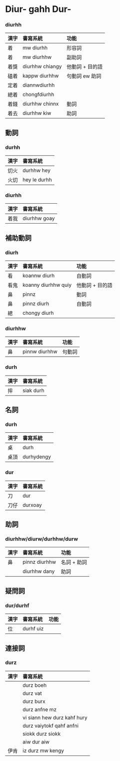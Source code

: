 # Diur- gahh Dur-

### diurhh

| 漢字 | 書寫系統 | 功能 |
| :--- | :--- | :--- |
| 着 | mw diurhh | 形容詞 |
| 着 | mw diurhhw | 副助詞 |
| 着獎 | diurhhw chiangy | 他動詞 + 目的語 |
| 磕着 | kappw diurhhw | 句動詞 ew 助詞 |
| 定着 | diannwdiurhh | |
| 總着 | chongfdiurhh | |
| 着錢 | diurhhw chinnx | 動詞 |
| 着去 | diurhhw kiw | 助詞 |

## 動詞

### durhh

| 漢字 | 書寫系統 |
| :--- | :--- |
| 灱火 | durhhw hey |
| 火灱 | hey le durhh |

### diurhh

| 漢字 | 書寫系統 |
| :--- | :--- |
| 着我 | diurhhw goay |

## 補助動詞

### diurh

| 漢字 | 書寫系統 | 功能 |
| :--- | :--- | :--- |
| 看 | koannw diurh | 自動詞 |
| 看鬼 | koanny diurhhw quiy | 他動詞 + 目的語 |
| 鼻 | pinnz | 動詞 |
| 鼻 | pinnz diurh | 自動詞 |
| 總 | chongy diurh ||

### diurhhw

| 漢字 | 書寫系統 | 功能 |
| :--- | :--- | :--- |
| 鼻 | pinnw diurhhw | 句動詞 |

### durh

| 漢字 | 書寫系統 |
| :--- | :--- |
| 摔 | siak durh |

## 名詞

### durh

| 漢字 | 書寫系統 |
| :--- | :--- |
| 桌 | durh |
| 桌頂 | durhydengy |

### dur

| 漢字 | 書寫系統 |
| :--- | :--- |
| 刀 | dur |
| 刀仔 | durxoay |

## 助詞

### diurhhw/diurw/durhhw/durw

| 漢字 | 書寫系統 | 功能 |
| :--- | :--- | :--- |
| 鼻 | pinnz diurhhw | 名詞 + 助詞 |
| | diurhhw dany | 助詞 |

## 疑問詞

### dur/durhf

| 漢字 | 書寫系統 | 功能 |
| :--- | :--- | :--- |
| 位 | durhf uiz |  |

## 連接詞

### durz

| 漢字 | 書寫系統 |
| :--- | :--- |
|| durz boeh |
|| durz vat |
|| durz burx |
|| durz anfne mz |
|| vi siann hew durz kahf hury |
|| durz vaiytokf qahf anfni |
|| siokk durz siokk |
|| aiw dur aiw |
| 伊肯 | iz durz mw kengy |

